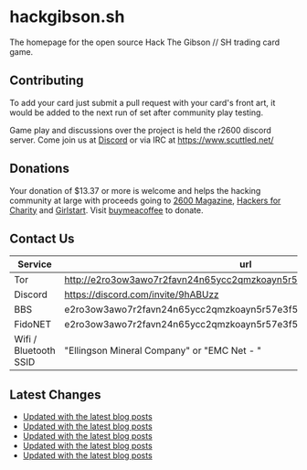 # hackgibson.sh
The homepage for the open source Hack The Gibson // SH trading card game.


## Contributing

To add your card just submit a pull request with your card's front art, it would be added to the next run of set after community play testing.

Game play and discussions over the project is held the r2600 discord server. Come join us at [Discord](https://discord.com/invite/9hABUzz) or via IRC at https://www.scuttled.net/


## Donations

Your donation of $13.37 or more is welcome and helps the hacking community at large with proceeds going to [2600 Magazine](https://2600.com/), [Hackers for Charity](https://hackersforcharity.org) and [Girlstart](https://girlstart.org).  Visit [buymeacoffee](https://www.buymeacoffee.com/hackgibson.sh) to donate.


## Contact Us

Service | url
-|-
Tor | http://e2ro3ow3awo7r2favn24n65ycc2qmzkoayn5r57e3f56nvjwdcgg32ad.onion
Discord | https://discord.com/invite/9hABUzz
BBS | e2ro3ow3awo7r2favn24n65ycc2qmzkoayn5r57e3f56nvjwdcgg32ad.onion:23
FidoNET | e2ro3ow3awo7r2favn24n65ycc2qmzkoayn5r57e3f56nvjwdcgg32ad.onion:24554
Wifi / Bluetooth SSID | "Ellingson Mineral Company" or "EMC Net - <fidonet address>"

## Latest Changes
<!-- BLOG-POST-LIST:START -->
- [Updated with the latest blog posts](https://github.com/DFW2600/hackgibson.sh/commit/817c87a1d21ef7ed8232716477c3ba5a1c520938)
- [Updated with the latest blog posts](https://github.com/DFW2600/hackgibson.sh/commit/8021b391ae6bdc46338d915a184ab5c005e2745e)
- [Updated with the latest blog posts](https://github.com/DFW2600/hackgibson.sh/commit/8af14c2f3c2029211e27a1ab911860b82f0c866f)
- [Updated with the latest blog posts](https://github.com/DFW2600/hackgibson.sh/commit/e73f7900adfb9281860b69f7475fc6ea731f290e)
- [Updated with the latest blog posts](https://github.com/DFW2600/hackgibson.sh/commit/84afddf077343f7acd8400468cf0cda263891b50)
<!-- BLOG-POST-LIST:END -->
